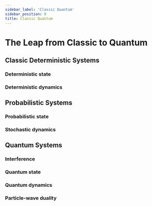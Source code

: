 ```yaml
---
sidebar_label: 'Classic Quantum'
sidebar_position: 0
title: Classic Quantum
---
```


# The Leap from Classic to Quantum

## Classic Deterministic Systems

### Deterministic state

### Deterministic dynamics

## Probabilistic Systems

### Probabilistic state

### Stochastic dynamics

## Quantum Systems

### Interference

### Quantum state

### Quantum dynamics

### Particle-wave duality
